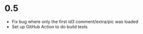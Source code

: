 0.5
===
* Fix bug where only the first id3 comment/extra/pic was loaded
* Set up GitHub Action to do build tests
